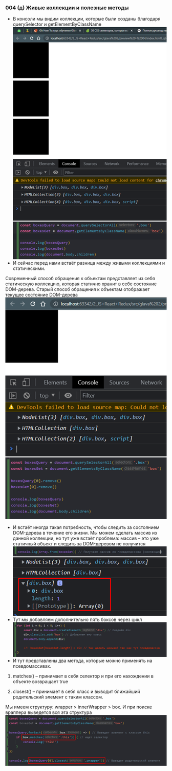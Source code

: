 ### **004 (д) Живые коллекции и полезные методы**

- В консоли мы видим коллекции, которые были созданы благодаря querySelector и getElementByClassName
![](_png/Pasted%20image%2020220909162525.png)![](_png/Pasted%20image%2020220909162532.png)
- И сейчас перед нами встаёт разница между живыми коллекциями и статическими.

Современный способ обращения к объектам представляет из себя статическую коллекцию, которая статично хранит в себе состояние DOM-дерева. Старый способ обращения к объектам отображает текущее состояние DOM-дерева
![](_png/Pasted%20image%2020220909162539.png)![](_png/Pasted%20image%2020220909162543.png)
- И встаёт иногда такая потребность, чтобы следить за состоянием DOM-дерева в течение его жизни. Мы можем сделать массив из данной коллекции, но тут уже встаёт проблема: массив – это уже статичный объект и следить за DOM-деревом не получится
![](_png/Pasted%20image%2020220909162549.png)![](_png/Pasted%20image%2020220909162553.png)
- Тут мы добавляем дополнительно пять боксов через цикл
![](_png/Pasted%20image%2020220909162558.png)
- И тут представлены два метода, которые можно применять на псевдомассивах.

1) matches() – принимает в себя селектор и при его нахождении в объекте возвращает true

2) closest() – принимает в себя класс и выводит ближайший родительский элемент с таким классом.

Мы имеем структуру: wrapper > innerWrapper > box. И при поиске враппера выведется вся эта структура
![](_png/Pasted%20image%2020220909162604.png)